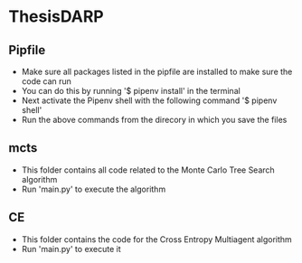 # ThesisDARP

## Pipfile 
- Make sure all packages listed in the pipfile are installed to make sure the code can run
- You can do this by running '$ pipenv install' in the terminal 
- Next activate the Pipenv shell with the following command '$ pipenv shell'
- Run the above commands from the direcory in which you save the files

## mcts
- This folder contains all code related to the Monte Carlo Tree Search algorithm 
- Run 'main.py' to execute the algorithm 

## CE 
- This folder contains the code for the Cross Entropy Multiagent algorithm 
- Run 'main.py' to execute it 

